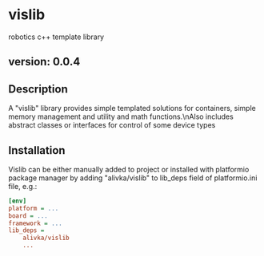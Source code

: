 # vislib

robotics c++ template library

## version: 0.0.4

## Description

A "vislib" library provides simple templated solutions for containers, simple memory management and utility and math functions.\nAlso includes abstract classes or interfaces for control of some device types

## Installation

Vislib can be either manually added to project or installed with platformio package manager by adding "alivka/vislib" to lib_deps field of platformio.ini file, e.g.:

```ini
[env]
platform = ...
board = ...
framework = ...
lib_deps =
    alivka/vislib
    ...
```
